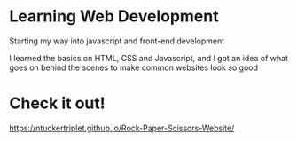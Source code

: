 # Learning Web Development
Starting my way into javascript and front-end development

I learned the basics on HTML, CSS and Javascript, and I got an idea of what goes on behind the scenes to make common websites look so good

# Check it out!

https://ntuckertriplet.github.io/Rock-Paper-Scissors-Website/
